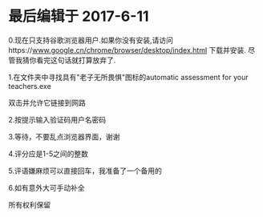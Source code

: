# 最后编辑于 2017-6-11

0.现在只支持谷歌浏览器用户.如果你没有安装,请访问https://www.google.cn/chrome/browser/desktop/index.html
下载并安装.
尽管我猜你看完这句话就打算放弃了.

1.在文件夹中寻找具有"老子无所畏惧"图标的automatic assessment for your teachers.exe

双击并允许它链接到网路

2.按提示输入验证码用户名密码

3.等待，不要乱点浏览器界面，谢谢

4.评分应是1-5之间的整数

5.评语嫌麻烦可以直接回车，我准备了一个备用的

6.如有意外大可手动补全

所有权利保留

